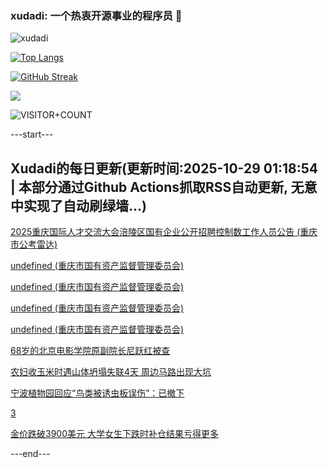 ### xudadi: 一个热衷开源事业的程序员 👋

![xudadi](https://github-readme-stats-git-masterorgs-github-readme-stats-team.vercel.app/api?username=xudadi)

[![Top Langs](https://github-readme-stats.vercel.app/api/top-langs/?username=xudadi)](https://github.com/anuraghazra/github-readme-stats)

[![GitHub Streak](https://streak-stats.demolab.com?user=xudadi&locale=zh_Hans)](https://git.io/streak-stats)

![](https://raw.githubusercontent.com/xudadi/xudadi/main/assets/github-contribution-grid-snake.svg)

![VISITOR+COUNT](https://komarev.com/ghpvc/?username=xudadi&label=VISITOR+COUNT)


---start---

## Xudadi的每日更新(更新时间:2025-10-29 01:18:54 | 本部分通过Github Actions抓取RSS自动更新, 无意中实现了自动刷绿墙...)

[2025重庆国际人才交流大会涪陵区国有企业公开招聘控制数工作人员公告 (重庆市公考雷达)](https://www.gongkaoleida.com/article/2667038)

[undefined (重庆市国有资产监督管理委员会)](https://dadilab.github.io/feeds/all.xml)

[undefined (重庆市国有资产监督管理委员会)](https://dadilab.github.io/feeds/all.xml)

[undefined (重庆市国有资产监督管理委员会)](https://dadilab.github.io/feeds/all.xml)

[undefined (重庆市国有资产监督管理委员会)](https://dadilab.github.io/feeds/all.xml)

[68岁的北京电影学院原副院长尼跃红被查](https://m.163.com/news/article/KCVS0DRR051492T3.html)

[农妇收玉米时遇山体坍塌失联4天 周边马路出现大坑](https://m.163.com/news/article/KCVS0DI0051492T3.html)

[宁波植物园回应“鸟类被诱虫板误伤”：已撤下](https://m.163.com/news/article/KCVS0DCH051492T3.html)

[3](https://m.163.com/touch/news/sub/domestic)

[金价跌破3900美元 大学女生下跌时补仓结果亏得更多](https://m.163.com/news/article/KCVO5JAU0512B07B.html)

---end---
